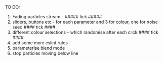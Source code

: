 TO DO:

1. Fading particles stream - ##### tick #####
2. sliders, buttons etc - for each parameter and 3 for colour, one for noise seed #### tick ####
3. different colour selections - which randomise after each click   #### tick ####
4. add some more eslint rules
5. parameterise blend mode
6. stop particles moving below line